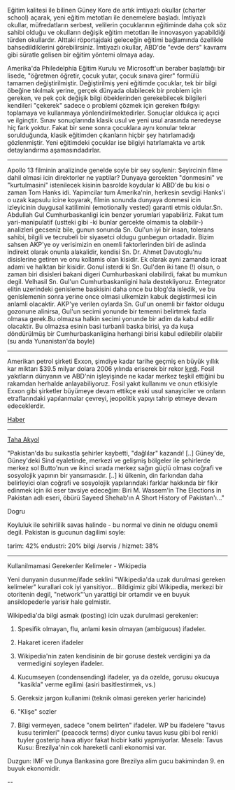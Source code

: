 
Eğitim kalitesi ile bilinen Güney Kore de artık imtiyazlı okullar
(charter school) açarak, yeni eğitim metotları ile denemelere
başladı. İmtiyazlı okullar, müfredatların serbest, velilerin
çocuklarının eğitiminde daha çok söz sahibi olduğu ve okulların
değişik eğitim metotları ile innovasyon yapabildiği türden
okullardır. Alttaki röportajdaki geleceğin eğitimi bağlamında
özellikle bahsedildiklerini görebilirsiniz. İmtiyazlı okullar, ABD'de
"evde ders" kavramı gibi süratle gelisen bir eğitim yöntemi olmaya
aday.

Amerika'da Philedelphia Eğitim Kurulu ve Microsoft'un beraber
başlattığı bir lisede, "öğretmen öğretir, çocuk yutar, çocuk sınava
girer" formülü tamamen değiştirilmiştir. Değiştirilmiş yeni eğitimde
çocuklar, tek bir bilgi öbeğine tıkılmak yerine, gerçek dünyada
olabilecek bir problem için gereken, ve pek çok değişik bilgi
öbeklerinden gerekebilecek bilgileri kendileri "çekerek" sadece o
problemi çözmek için gereken fbılgıyı toplamaya ve kullanmaya
yönlendirilmektedirler. Sonuçlar oldukca iç açıci ve ilginçtir. Sınav
sonuçlarında klasik usul ve yeni usul arasında neredeyse hiç fark
yoktur. Fakat bir sene sonra çocuklara aynı konular tekrar
sorulduğunda, klasik eğitimden çıkanların hiçbir şey hatırlamadığı
gözlenmiştir. Yeni eğitimdeki çocuklar ise bilgiyi hatırlamakta ve
artık detaylandırma aşamasındadırlar.

---

Apollo 13 filminin analizinde genelde soyle bir sey soylenir:
Seyircinin filme dahil olmasi icin direktorler ne yaptilar? Dunyaya
gercekten "donmesini" ve "kurtulmasini" istenilecek kisinin basrolde
koydular ki ABD'de bu kisi o zaman Tom Hanks idi. Yapimcilar tum
Amerika'nin, herkesin sevdigi Hanks'i o uzak kapsulu icine koyarak,
filmin sonunda dunyaya donmesi icin izleyicinin duygusal katilimini
(emotionally vested) garanti etmis oldular.Sn. Abdullah Gul
Cumhurbaskanligi icin benzer yorumlari yapabiliriz. Fakat tum
yari-manipulatif (ustteki gibi -ki bunlar gercekte olmamis ta
olabilir-) analizleri gecseniz bile, gunun sonunda Sn. Gul'un iyi bir
insan, tolerans sahibi, bilgili ve tecrubeli bir siyasetci oldugu
gunbegun ortadadir. Bizim sahsen AKP'ye oy verisimizin en onemli
faktorlerinden biri de aslinda indirekt olarak onunla alakalidir,
kendisi Sn. Dr. Ahmet Davutoglu'nu disislerine getiren ve onu kollamis
olan kisidir. Ek olarak ayni zamanda icraat adami ve halktan bir
kisidir. Gonul isterdi ki Sn. Gul'den iki tane (!) olsun, o zaman biri
disisleri bakani digeri Cumhurbaskani olabilirdi, fakat bu mumkun
degil. Velhasil Sn. Gul'un Cumhurbaskanligini hala
destekliyoruz. Entegrator elitin uzerindeki genisleme baskisini daha
once bu blog'da isledik, ve bu genislemenin sonra yerine once olmasi
ulkemizin kabuk degistirmesi icin anlamli olacaktir.  AKP'ye verilen
oylarda Sn.  Gul'un onemli bir faktor oldugu gozonune alinirsa, Gul'un
secimi yonunde bir temenni belirtmek fazla olmasa gerek.Bu olmazsa
halkin secimi yonunde bir adim da kabul edilir olacaktir. Bu olmazsa
esinin basi turbanli baska birisi, ya da kuşa döndürülmüş bir
Cumhurbaskanligina herhangi birisi kabul edilebilir olabilir (su anda
Yunanistan'da boyle)

---

Amerikan petrol şirketi Exxon, şimdiye kadar tarihe geçmiş en büyük
yıllık kar miktarı $39.5 milyar dolara 2006 yılında eriserek bir rekor
[kırdı](http://money.cnn.com/2007/02/01/news/companies/exxon/index.htm). Fosil
yakıtların dünyanın ve ABD'nin işleyişinde ne kadar merkez teşkil
ettiğini bu rakamdan herhalde anlayabiliyoruz. Fosil yakıt kullanımı
ve onun etkisiyle Exxon gibi şirketler büyümeye devam ettikçe eski
usul sanayiciler ve onların etraflarındaki yapılanmalar çevreyi,
jeopolitik yapıyı tahrip etmeye devam edeceklerdir.

[Haber](http://money.cnn.com/2007/02/01/news/companies/exxon/index.htm)

---

[Taha Akyol](http://www.milliyet.com.tr/2007/12/29/yazar/akyol.html)

"Pakistan'da bu suikastla şehirler kaybetti, "dağlılar" kazandı! [..]
Güney'de, Güney'deki Sind eyaletinde, merkezi ve gelişmiş bölgeler ile
şehirlerde merkez sol Butto'nun ve ikinci sırada merkez sağın güçlü
olması coğrafi ve sosyolojik yapının bir yansımasıdır. [..] ki
ülkenin, din farkından daha belirleyici olan coğrafi ve sosyolojik
yapılarındaki farklar hakkında bir fikir edinmek için iki eser tavsiye
edeceğim: Biri M. Wassem'in The Elections in Pakistan adlı eseri,
öbürü Sayeed Shehab'ın A Short History of Pakistan'ı..."

Dogru

Koyluluk ile sehirlilik savas halinde - bu normal ve dinin ne oldugu
onemli degil. Pakistan is gucunun dagilimi soyle:

tarim: 42%
endustri: 20%
bilgi /servis / hizmet: 38%

---

Kullanilmamasi Gerekenler Kelimeler - Wikipedia

Yeni dunyanin dusunme/ifade seklini "Wikipedia'da uzak durulmasi
gereken kelimeler" kurallari cok iyi yansitiyor... Bildigimiz gibi
Wikipedia, merkezi bir otoritenin degil, "network"'un yarattigi bir
ortamdir ve en buyuk ansiklopederle yarisir hale gelmistir.

Wikipedia'da bilgi asmak (posting) icin uzak durulmasi gerekenler:

1) Spesifik olmayan, flu, anlami kesin olmayan (ambiguous) ifadeler.

2) Hakaret iceren ifadeler

3) Wikipedia'nin zaten kendisinin de bir goruse destek verdigini ya da
vermedigini soyleyen ifadeler.

4) Kucumseyen (condensending) ifadeler, ya da ozelde, gorusu okucuya
"kasikla" verme egilimi (asiri basitlestirmek, vs.)

5) Gereksiz jargon kullanimi (teknik olmasi gereken yerler haricinde)

6) "Klişe" sozler

7) Bilgi vermeyen, sadece "onem belirten" ifadeler. WP bu ifadelere
"tavus kusu terimleri" (peacock terms) diyor cunku tavus kusu gibi bol
renkli tuyler gosterip hava atiyor fakat hicbir katki
yapmiyorlar. Mesela: Tavus Kusu: Brezilya'nin cok hareketli canli
ekonomisi var.

Duzgun: IMF ve Dunya Bankasina gore Brezilya alim gucu bakimindan
9. en buyuk ekonomidir.

--
